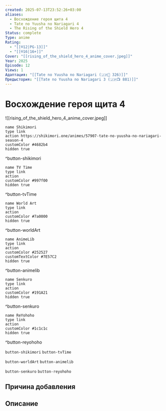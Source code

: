 ```yaml
---
created: 2025-07-13T23:52:26+03:00
aliases:
  - Восхождение героя щита 4
  - Tate no Yuusha no Nariagari 4
  - The Rising of the Shield Hero 4
Status: complete
Type: anime
Rating:
  - "[[®️12|PG-13]]"
  - "[[®️16|16+]]"
Cover: "[[rising_of_the_shield_hero_4_anime_cover.jpeg]]"
Year: 2025
Episode: 12
Views: 1
Адаптация: "[[Tate no Yuusha no Nariagari (🇯🇵📘 326)]]"
Предыстория: "[[Tate no Yuusha no Nariagari 3 (🇯🇵📺 881)]]"
---
```


# Восхождение героя щита 4

![[rising_of_the_shield_hero_4_anime_cover.jpeg]]


```button
name Shikimori
type link
action https://shikimori.one/animes/57907-tate-no-yuusha-no-nariagari-season-4
customColor #4682b4
hidden true
```
^button-shikimori

```button
name TV Time
type link
action 
customColor #997f00
hidden true
```
^button-tvTime

```button
name World Art
type link
action 
customColor #7a0000
hidden true
```
^button-worldArt

```button
name AnimeLib
type link
action 
customColor #252527
customTextColor #7E57C2
hidden true
```
^button-animelib

```button
name Senkuro
type link
action 
customColor #191A21
hidden true
```
^button-senkuro

```button
name ReYohoho
type link
action 
customColor #1c1c1c
hidden true
```
^button-reyohoho



`button-shikimori` `button-tvTime`

`button-worldArt` `button-animelib`

`button-senkuro` `button-reyohoho`



## Причина добавления




## Описание



